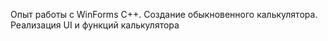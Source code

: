Опыт работы с WinForms C++. Создание обыкновенного калькулятора. Реализация UI и функций калькулятора
